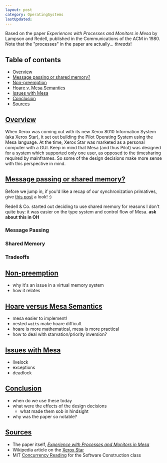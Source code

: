 ```yaml
---
layout: post
category: OperatingSystems
lastUpdated:
---
```


Based on the paper *Experiences with Processes and Monitors in Mesa* by Lampson and Redell, published in the Communications of the ACM in 1980. Note that the "processes" in the paper are actually... *threads*!

## Table of contents
- [Overview](#overview)
- [Message passing or shared memory?](#message-passing-shared-memory)
- [Non-preemption](#non-preemption)
- [Hoare v. Mesa Semantics](#hoare-versus-mesa)
- [Issues with Mesa](#issues-with-mesa)
- [Conclusion](#conclusion)
- [Sources](#sources)

## [Overview](#overview)
When Xerox was coming out with its new Xerox 8010 Information System (aka Xerox Star), it set out building the Pilot Operating System using the Mesa language. At the time, Xerox Star was marketed as a personal computer with a GUI. Keep in mind that Mesa (and thus Pilot) was designed for a system which supported only one user, as opposed to the timesharing required by mainframes. So some of the design decisions make more sense with this perspective in mind.

## [Message passing or shared memory?](#message-passing-shared-memory)
Before we jump in, if you'd like a recap of our synchronization primatives, give [this post](synchronization-review.html) a look! :)

Redell & Co. started out deciding to use shared memory for reasons I don't quite buy: it was easier on the type system and control flow of Mesa. **ask about this in OH**

### Message Passing


### Shared Memory

### Tradeoffs

## [Non-preemption](#non-preemption)
- why it's an issue in a virtual memory system
- how it relates

## [Hoare versus Mesa Semantics](#hoare-versus-mesa)
- mesa easier to implement!
- nested `wait`s make hoare difficult
- hoare is more mathematical, mesa is more practical
- how to deal with starvation/priority inversion?

## [Issues with Mesa](#issues-with-mesa)
- livelock
- exceptions
- deadlock

## [Conclusion](#conclusion)
- when do we use these today
- what were the effects of the design decisions
    - what made them sob in hindsight
- why was the paper so notable?

## [Sources](#sources)
- The paper itself, *[Experience with Processes and Monitors in Mesa](https://people.eecs.berkeley.edu/~brewer/cs262/Mesa.pdf)*
- Wikipedia article on the [Xerox Star](https://en.wikipedia.org/wiki/Xerox_Star#Hardware)
- MIT [Concurrency Reading](http://web.mit.edu/6.005/www/fa14/classes/17-concurrency/) for the Software Construction class
